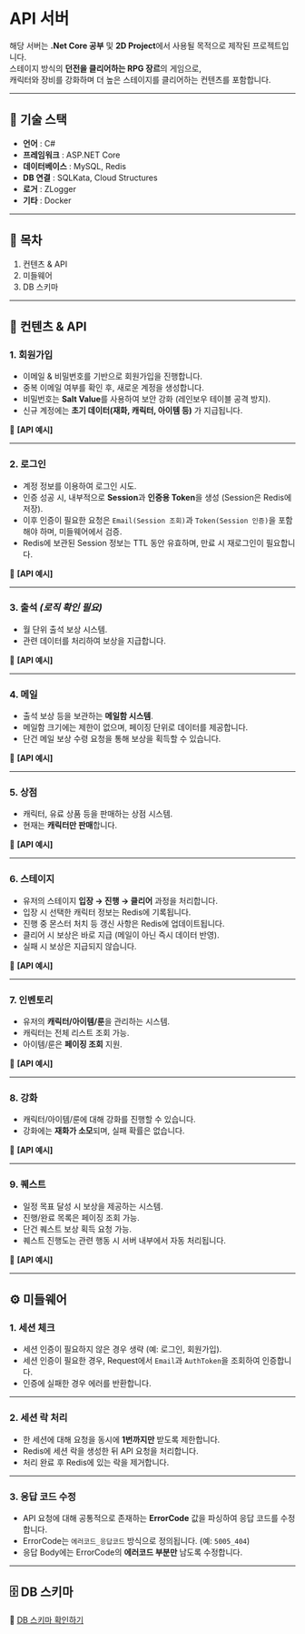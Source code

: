 # API 서버

해당 서버는 **.Net Core 공부** 및 **2D Project**에서 사용될 목적으로 제작된 프로젝트입니다.  
스테이지 방식의 **던전을 클리어하는 RPG 장르**의 게임으로,  
캐릭터와 장비를 강화하며 더 높은 스테이지를 클리어하는 컨텐츠를 포함합니다.

---

## 🚀 기술 스택
- **언어** : C#
- **프레임워크** : ASP.NET Core
- **데이터베이스** : MySQL, Redis
- **DB 연결** : SQLKata, Cloud Structures
- **로거** : ZLogger
- **기타** : Docker

---

## 📑 목차
1. 컨텐츠 & API
2. 미들웨어
3. DB 스키마

---

## 📌 컨텐츠 & API

### 1. 회원가입
- 이메일 & 비밀번호를 기반으로 회원가입을 진행합니다.  
- 중복 이메일 여부를 확인 후, 새로운 계정을 생성합니다.  
- 비밀번호는 **Salt Value**를 사용하여 보안 강화 (레인보우 테이블 공격 방지).  
- 신규 계정에는 **초기 데이터(재화, 캐릭터, 아이템 등)** 가 지급됩니다.  

📖 **[API 예시]**

---

### 2. 로그인
- 계정 정보를 이용하여 로그인 시도.  
- 인증 성공 시, 내부적으로 **Session**과 **인증용 Token**을 생성 (Session은 Redis에 저장).  
- 이후 인증이 필요한 요청은 `Email(Session 조회)`과 `Token(Session 인증)`을 포함해야 하며, 미들웨어에서 검증.  
- Redis에 보관된 Session 정보는 TTL 동안 유효하며, 만료 시 재로그인이 필요합니다.  

📖 **[API 예시]**

---

### 3. 출석 _(로직 확인 필요)_
- 월 단위 출석 보상 시스템.  
- 관련 데이터를 처리하여 보상을 지급합니다.  

📖 **[API 예시]**

---

### 4. 메일
- 출석 보상 등을 보관하는 **메일함 시스템**.  
- 메일함 크기에는 제한이 없으며, 페이징 단위로 데이터를 제공합니다.  
- 단건 메일 보상 수령 요청을 통해 보상을 획득할 수 있습니다.  

📖 **[API 예시]**

---

### 5. 상점
- 캐릭터, 유료 상품 등을 판매하는 상점 시스템.  
- 현재는 **캐릭터만 판매**합니다.  

📖 **[API 예시]**

---

### 6. 스테이지
- 유저의 스테이지 **입장 → 진행 → 클리어** 과정을 처리합니다.  
- 입장 시 선택한 캐릭터 정보는 Redis에 기록됩니다.  
- 진행 중 몬스터 처치 등 갱신 사항은 Redis에 업데이트됩니다.  
- 클리어 시 보상은 바로 지급 (메일이 아닌 즉시 데이터 반영).  
- 실패 시 보상은 지급되지 않습니다.  

📖 **[API 예시]**

---

### 7. 인벤토리
- 유저의 **캐릭터/아이템/룬**을 관리하는 시스템.  
- 캐릭터는 전체 리스트 조회 가능.  
- 아이템/룬은 **페이징 조회** 지원.  

📖 **[API 예시]**

---

### 8. 강화
- 캐릭터/아이템/룬에 대해 강화를 진행할 수 있습니다.  
- 강화에는 **재화가 소모**되며, 실패 확률은 없습니다.  

📖 **[API 예시]**

---

### 9. 퀘스트
- 일정 목표 달성 시 보상을 제공하는 시스템.  
- 진행/완료 목록은 페이징 조회 가능.  
- 단건 퀘스트 보상 획득 요청 가능.  
- 퀘스트 진행도는 관련 행동 시 서버 내부에서 자동 처리됩니다.  

📖 **[API 예시]**

---

## ⚙️ 미들웨어

### 1. 세션 체크
- 세션 인증이 필요하지 않은 경우 생략 (예: 로그인, 회원가입).  
- 세션 인증이 필요한 경우, Request에서 `Email`과 `AuthToken`을 조회하여 인증합니다.  
- 인증에 실패한 경우 에러를 반환합니다.  

---

### 2. 세션 락 처리
- 한 세션에 대해 요청을 동시에 **1번까지만** 받도록 제한합니다.  
- Redis에 세션 락을 생성한 뒤 API 요청을 처리합니다.  
- 처리 완료 후 Redis에 있는 락을 제거합니다.  

---

### 3. 응답 코드 수정
- API 요청에 대해 공통적으로 존재하는 **ErrorCode** 값을 파싱하여 응답 코드를 수정합니다.  
- ErrorCode는 `에러코드_응답코드` 방식으로 정의됩니다. (예: `5005_404`)  
- 응답 Body에는 ErrorCode의 **에러코드 부분만** 남도록 수정합니다.  

---

## 🗄️ DB 스키마
📂 [DB 스키마 확인하기](스키마.md)
